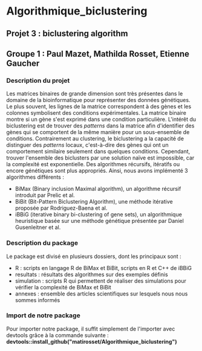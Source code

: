 # Algorithmique_biclustering

## Projet 3 : biclustering algorithm
## Groupe 1 : Paul Mazet, Mathilda Rosset, Etienne Gaucher

### Description du projet

Les matrices binaires de grande dimension sont très présentes dans le domaine de la bioinformatique pour représenter des données génétiques. Le plus souvent, les lignes de la matrice correspondent à des gènes et les colonnes symbolisent des conditions expérimentales. La matrice binaire montre si un gène s'est exprimé dans une condition particulière. L'intérêt du biclustering est de trouver des *patterns* dans la matrice afin d'identifier des gènes qui se comportent de la même manière pour un sous-ensemble de conditions. Contrairement au clustering, le biclustering a la capacité de distinguer des *patterns* locaux, c'est-à-dire des gènes qui ont un comportement similaire seulement dans quelques conditions. Cependant, trouver l'ensemble des biclusters par une solution naïve est impossible, car la complexité est exponentielle. Des algorithmes récursifs, itératifs ou encore génétiques sont plus appropriés. Ainsi, nous avons implémenté 3 algorithmes différents :
- BiMax (Binary inclusion Maximal algorithm), un algorithme récursif introduit par Prelic et al.
- BiBit (Bit-Pattern Biclustering Algorithm), une méthode itérative proposée par Rodriguez-Baena et al.
- iBBiG (iterative binary bi-clustering of gene sets), un algorithmique heuristique basée sur une méthode génétique présentée par Daniel Gusenleitner et al.

### Description du package

Le package est divisé en plusieurs dossiers, dont les principaux sont :
- R :  scripts en langage R de BiMax et BiBit, scripts en R et C++ de iBBiG
- resultats : résultats des algorithmes sur des exemples définis
- simulation : scripts R qui permettent de réaliser des simulations pour vérifier la complexité de BiMax et BiBit
- annexes : ensemble des articles scientifiques sur lesquels nous nous sommes informés


### Import de notre package

Pour importer notre package, il suffit simplement de l'importer avec devtools grâce à la commande suivante : 
**devtools::install_github("matirosset/Algorithmique_biclustering")**
